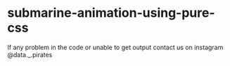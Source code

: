 # submarine-animation-using-pure-css
If any problem in the code or unable to get output contact us on instagram @data._.pirates
